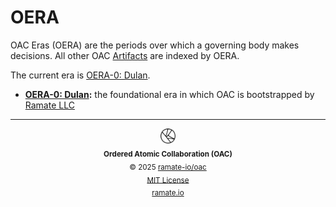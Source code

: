 # OERA
OAC Eras (OERA) are the periods over which a governing body makes decisions. All other OAC [Artifacts](../rglo/oera-000-000-000-dulan/rglo-000-000-000-artifact/README.md) are indexed by OERA.

The current era is [OERA-0: Dulan](./oera-000-000-000-dulan/README.md).

- **[OERA-0: Dulan](./oera-000-000-000-dulan/README.md):** the foundational era in which OAC is bootstrapped by [Ramate LLC](https://www.ramate.io)

<!--OAC FOOTER: DO NOT REMOVE THIS LINE-->
---

<div align="center">
  <a href="https://github.com/ramate-io/oac">
    <picture>
      <source srcset="/assets/oac-inverted-transparent.png" media="(prefers-color-scheme: dark)">
      <img height="24" src="/assets/oac-transparent.png" alt="OAC"/>
    </picture>
  </a>
  <br/>
  <sub>
    <b>Ordered Atomic Collaboration (OAC)</b>
    <br/>
    &copy; 2025 <a href="https://github.com/ramate-io/oac">ramate-io/oac</a>
    <br/>
    <a href="https://github.com/ramate-io/oac/blob/main/LICENSE">MIT License</a>
    <br/>
    <a href="https://www.ramate.io">ramate.io</a>
  </sub>
</div>
